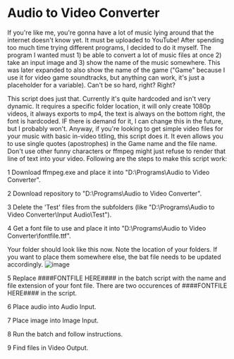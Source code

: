# Audio to Video Converter
If you're like me, you're gonna have a lot of music lying around that the internet doesn't know yet. It must be uploaded to YouTube! After spending too much time trying different programs, I decided to do it myself. The program I wanted must 1) be able to convert a lot of music files at once 2) take an input image and 3) show the name of the music somewhere. This was later expanded to also show the name of the game ("Game" because I use it for video game soundtracks, but anything can work, it's just a placeholder for a variable). Can't be so hard, right? Right?

This script does just that. Currently it's quite hardcoded and isn't very dynamic. It requires a specific folder location, it will only create 1080p videos, it always exports to mp4, the text is always on the bottom right, the font is hardcoded. IF there is demand for it, I can change this in the future, but I probably won't. Anyway, if you're looking to get simple video files for your music with basic in-video titling, this script does it. It even allows you to use single quotes (apostrophes) in the Game name and the file name. Don't use other funny characters or ffmpeg might just refuse to render that line of text into your video. Following are the steps to make this script work:

1 Download ffmpeg.exe and place it into "D:\Programs\Audio to Video Converter".

2 Download repository to "D:\Programs\Audio to Video Converter".

3 Delete the 'Test' files from the subfolders (like "D:\Programs\Audio to Video Converter\Input Audio\Test").

4 Get a font file to use and place it into "D:\Programs\Audio to Video Converter\fontfile.ttf".


Your folder should look like this now. Note the location of your folders. If you want to place them somewhere else, the bat file needs to be updated accordingly.
![image](https://github.com/user-attachments/assets/abe335f5-098a-427b-96b4-7aa13d9ab914)

5 Replace ####FONTFILE HERE#### in the batch script with the name and file extension of your font file. There are two occurences of ####FONTFILE HERE#### in the script.

6 Place audio into Audio Input.

7 Place image into Image Input.

8 Run the batch and follow instructions.

9 Find files in Video Output.


